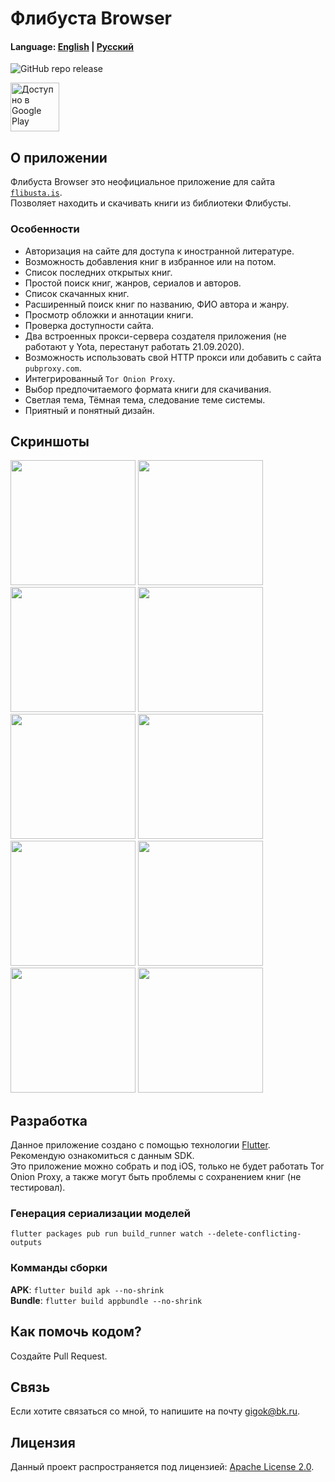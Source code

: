 # Флибуста Browser

#### Language: [English](README_en.md) | [Русский](README.md)

![GitHub repo release](https://img.shields.io/github/v/release/utopicnarwhal/flibusta-mobile)

<a href='https://play.google.com/store/apps/details?id=ru.utopicnarwhal.flibustabrowser&hl=ru&pcampaignid=MKT-Other-global-all-co-prtnr-py-PartBadge-Mar2515-1'><img alt='Доступно в Google Play' height="78px" src='https://play.google.com/intl/en_us/badges/images/generic/ru_badge_web_generic.png'/></a>

## О приложении

Флибуста Browser это неофициальное приложение для сайта [`flibusta.is`](https://flibusta.is).  
Позволяет находить и скачивать книги из библиотеки Флибусты.  

### Особенности

* Авторизация на сайте для доступа к иностранной литературе.
* Возможность добавления книг в избранное или на потом.
* Список последних открытых книг.
* Простой поиск книг, жанров, сериалов и авторов.
* Список скачанных книг.
* Расширенный поиск книг по названию, ФИО автора и жанру.
* Просмотр обложки и аннотации книги.
* Проверка доступности сайта.
* Два встроенных прокси-сервера создателя приложения (не работают у Yota, перестанут работать 21.09.2020).
* Возможность использовать свой HTTP прокси или добавить с сайта `pubproxy.com`.
* Интегрированный `Tor Onion Proxy`.
* Выбор предпочитаемого формата книги для скачивания.
* Светлая тема, Тёмная тема, следование теме системы.
* Приятный и понятный дизайн.

## Скриншоты

<img src="https://user-images.githubusercontent.com/8808766/89352805-b8741600-d6bd-11ea-8267-17a19bb52156.jpg" width ="200"/>
<img src="https://user-images.githubusercontent.com/8808766/89352816-bb6f0680-d6bd-11ea-89e5-7da313650763.jpg" width ="200"/>
<img src="https://user-images.githubusercontent.com/8808766/89352804-b8741600-d6bd-11ea-8bd4-2978a53163e4.jpg" width ="200"/>
<img src="https://user-images.githubusercontent.com/8808766/89352806-b90cac80-d6bd-11ea-93c1-23f7e6cfa57a.jpg" width ="200"/>
<img src="https://user-images.githubusercontent.com/8808766/89352815-bad67000-d6bd-11ea-8381-dc0846cf7161.jpg" width ="200"/>
<img src="https://user-images.githubusercontent.com/8808766/89352810-b9a54300-d6bd-11ea-9b3f-9f893b3d6179.jpg" width ="200"/>
<img src="https://user-images.githubusercontent.com/8808766/89352817-bb6f0680-d6bd-11ea-96b6-22b1baac0def.jpg" width ="200"/>
<img src="https://user-images.githubusercontent.com/8808766/89352813-ba3dd980-d6bd-11ea-99ab-0ff08f44053a.jpg" width ="200"/>
<img src="https://user-images.githubusercontent.com/8808766/89352811-b9a54300-d6bd-11ea-8af4-3346654bcb3f.jpg" width ="200"/>
<img src="https://user-images.githubusercontent.com/8808766/89352803-b742e900-d6bd-11ea-8e75-58015540f304.jpg" width ="200"/>

## Разработка

Данное приложение создано с помощью технологии [Flutter](https://flutter.dev). Рекомендую ознакомиться с данным SDK.  
Это приложение можно собрать и под iOS, только не будет работать Tor Onion Proxy, а также могут быть проблемы с сохранением книг (не тестировал).

### Генерация сериализации моделей

`flutter packages pub run build_runner watch --delete-conflicting-outputs`

### Комманды сборки

**APK**: `flutter build apk --no-shrink`  
**Bundle**: `flutter build appbundle --no-shrink`  

## Как помочь кодом?

Создайте Pull Request.

## Связь

Если хотите связаться со мной, то напишите на почту <gigok@bk.ru>.

## Лицензия

Данный проект распространяется под лицензией: [Apache License 2.0](<LICENSE>).
